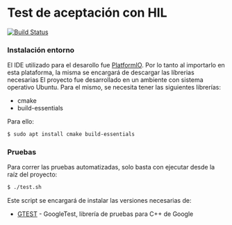 # Test de aceptación con HIL
[![Build Status](https://api.travis-ci.org/joacomf/hardsting.svg?branch=master)](https://api.travis-ci.org/joacomf/hardsting.svg?branch=master)


### Instalación entorno
El IDE utilizado para el desarollo fue [PlatformIO](https://platformio.org/). Por lo tanto al importarlo en esta plataforma, la misma se encargará de descargar las líbrerias necesarias
El proyecto fue desarrollado en un ambiente con sistema operativo Ubuntu. Para el 
mismo, se necesita tener las siguientes librerías:
- cmake
- build-essentials

Para ello:
```sh
$ sudo apt install cmake build-essentials
```

### Pruebas
Para correr las pruebas automatizadas, solo basta con ejecutar desde la raíz del proyecto:
```sh
$ ./test.sh
```
Este script se encargará de instalar las versiones necesarias de:
* [GTEST](https://github.com/google/googletest) - GoogleTest, librería de pruebas para C++ de Google
